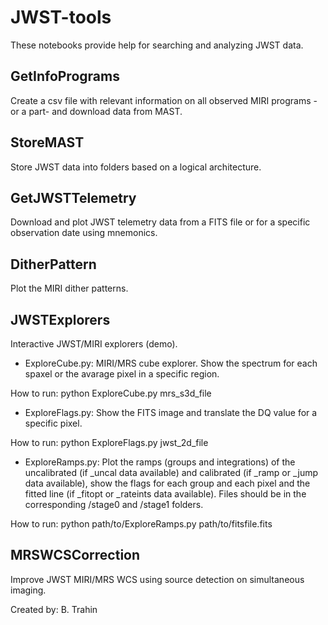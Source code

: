 # JWST-tools

These notebooks provide help for searching and analyzing JWST data.

## GetInfoPrograms
Create a csv file with relevant information on all observed MIRI programs -or a part- and download data from MAST.

## StoreMAST
Store JWST data into folders based on a logical architecture.

## GetJWSTTelemetry
Download and plot JWST telemetry data from a FITS file or for a specific observation date using mnemonics.

## DitherPattern
Plot the MIRI dither patterns.

## JWSTExplorers
Interactive JWST/MIRI explorers (demo).
- ExploreCube.py: MIRI/MRS cube explorer. Show the spectrum for each spaxel or the avarage pixel in a specific region.

How to run: python ExploreCube.py mrs_s3d_file
- ExploreFlags.py: Show the FITS image and translate the DQ value for a specific pixel.

How to run: python ExploreFlags.py jwst_2d_file
- ExploreRamps.py: Plot the ramps (groups and integrations) of the uncalibrated (if _uncal data available) and calibrated (if _ramp or _jump data available), show the flags for each group and each pixel and the fitted line (if _fitopt or _rateints data available). Files should be in the corresponding /stage0 and /stage1 folders.

How to run: python path/to/ExploreRamps.py path/to/fitsfile.fits

## MRSWCSCorrection
Improve JWST MIRI/MRS WCS using source detection on simultaneous imaging.

Created by: B. Trahin